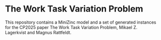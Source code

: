 # The Work Task Variation Problem

This repository contains a MiniZinc model and a set of generated
instances for the CP2025 paper The Work Task Variation Problem, Mikael
Z. Lagerkvist and Magnus Rattfeldt.